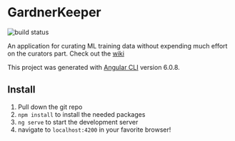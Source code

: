 # GardnerKeeper
![build status](https://codebuild.us-east-1.amazonaws.com/badges?uuid=eyJlbmNyeXB0ZWREYXRhIjoiNW5jWFBUQWxyQ3hWbjR6cktOY1NnS1ZUbnpFMEhVMGVNa2FjTzJaR0FWelF2eHJyWkVBR2ZJWVZDWC9xRmNMUkpOTGx4OUNHeEFOS0NQZ0dtTnZ5enJjPSIsIml2UGFyYW1ldGVyU3BlYyI6InIzekZqVjNkZkx5cE9NY0wiLCJtYXRlcmlhbFNldFNlcmlhbCI6MX0%3D&branch=master)

An application for curating ML training data without expending much effort on the curators part.
Check out the [wiki](https://github.com/MattHirdler/gardner_keeper/wiki)

This project was generated with [Angular CLI](https://github.com/angular/angular-cli) version 6.0.8.

## Install
1. Pull down the git repo
2. `npm install` to install the needed packages
3. `ng serve` to start the development server
4. navigate to `localhost:4200` in your favorite browser!
